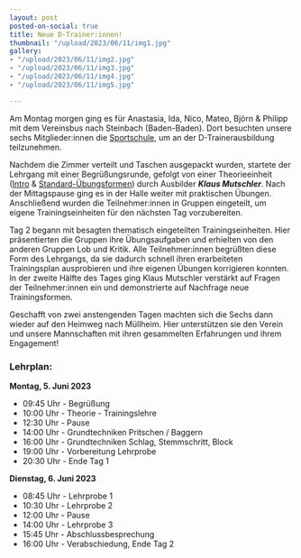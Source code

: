 ```yaml
---
layout: post
posted-on-social: true
title: Neue D-Trainer:innen!
thumbnail: "/upload/2023/06/11/img1.jpg"
gallery:
- "/upload/2023/06/11/img2.jpg"
- "/upload/2023/06/11/img3.jpg"
- "/upload/2023/06/11/img4.jpg"
- "/upload/2023/06/11/img5.jpg"

---
```

Am Montag morgen ging es für Anastasia, Ida, Nico, Mateo, Björn & Philipp mit dem Vereinsbus nach Steinbach (Baden-Baden). Dort besuchten unsere sechs Mitglieder:innen die [Sportschule](https://www.sportschule-steinbach.de), um an der D-Trainerausbildung teilzunehmen.

Nachdem die Zimmer verteilt und Taschen ausgepackt wurden, startete der Lehrgang mit einer Begrüßungsrunde, gefolgt von einer Theorieeinheit ([Intro](https://www.volleyball-baden.de/uploads/00a87f67-1556-4f1e-963b-9de6d3bcf819/2023+D-Trainer.pdf) & [Standard-Übungsformen](https://www.volleyball-baden.de/uploads/629d7e22-3292-4ac3-95c2-77fecdc56b91/2023+Standard-%25C3%259Cbungsformen.pdf)) durch Ausbilder __*Klaus Mutschler*__. Nach der Mittagspause ging es in der Halle weiter mit praktischen Übungen. Anschließend wurden die Teilnehmer:innen in Gruppen eingeteilt, um eigene Trainingseinheiten für den nächsten Tag vorzubereiten.

Tag 2 begann mit besagten thematisch eingeteilten Trainingseinheiten. Hier präsentierten die Gruppen ihre Übungsaufgaben und erhielten von den anderen Gruppen Lob und Kritik. Alle Teilnehmer:innen begrüßten diese Form des Lehrgangs, da sie dadurch schnell ihren erarbeiteten Trainingsplan ausprobieren und ihre eigenen Übungen korrigieren konnten. In der zweite Hälfte des Tages ging Klaus Mutschler verstärkt auf Fragen der Teilnehmer:innen ein und demonstrierte auf Nachfrage neue Trainingsformen.

Geschafft von zwei anstengenden Tagen machten sich die Sechs dann wieder auf den Heimweg nach Müllheim. Hier unterstützen sie den Verein und unsere Mannschaften mit ihren gesammelten Erfahrungen und ihrem Engagement!
  
  
### Lehrplan:
**Montag, 5. Juni 2023**
- 09:45 Uhr - Begrüßung 
- 10:00 Uhr - Theorie - Trainingslehre 
- 12:30 Uhr - Pause 
- 14:00 Uhr - Grundtechniken Pritschen / Baggern 
- 16:00 Uhr - Grundtechniken Schlag, Stemmschritt, Block 
- 19:00 Uhr - Vorbereitung Lehrprobe 
- 20:30 Uhr - Ende Tag 1 

**Dienstag, 6. Juni 2023**
- 08:45 Uhr - Lehrprobe 1 
- 10:30 Uhr - Lehrprobe 2 
- 12:00 Uhr - Pause 
- 14:00 Uhr - Lehrprobe 3 
- 15:45 Uhr - Abschlussbesprechung 
- 16:00 Uhr - Verabschiedung, Ende Tag 2 
